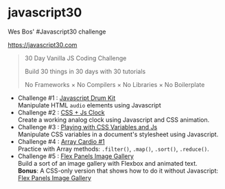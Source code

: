 # javascript30
Wes Bos' #Javascript30 challenge

https://javascript30.com

 > 30 Day Vanilla JS Coding Challenge
 >
 > Build 30 things in 30 days with 30 tutorials
 >
 > No Frameworks × No Compilers × No Libraries × No Boilerplate

 * Challenge #1 : [Javascript Drum Kit](01_JavascriptDrumKit/)  
 Manipulate HTML `audio` elements using Javascript
 * Challenge #2 : [CSS + Js Clock](02_CSS+JsClock/)  
 Create a working analog clock using Javascript and CSS animation.
 * Challenge #3 : [Playing with CSS Variables and Js](03_PlayingWithCSSVariablesAndJs/)  
 Manipulate CSS variables in a document's stylesheet using Javascript.
 * Challenge #4 : [Array Cardio #1](04_ArrayCardio1/)  
 Practice with Array methods: `.filter()`, `.map()`, `.sort()`, `.reduce()`.
 * Challenge #5 : [Flex Panels Image Gallery](05_FlexPanelsImageGallery/)  
 Build a sort of an image gallery with Flexbox and animated text.  
 **Bonus**: A CSS-only version that shows how to do it without Javascript: [Flex Panels Image Gallery](05_FlexPanelsImageGallery_CSS-only/)
